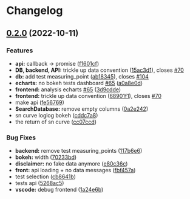 # Changelog

## [0.2.0](https://github.com/EPFL-ENAC/CCFatiguePlatform/compare/frontend-v0.1.0...frontend-v0.2.0) (2022-10-11)


### Features

* **api:** callback -&gt; promise ([f1601cf](https://github.com/EPFL-ENAC/CCFatiguePlatform/commit/f1601cf881a5d1f7ee08ae016004530509de852a))
* **DB, backend, API:** trickle up data convention ([15ac3d1](https://github.com/EPFL-ENAC/CCFatiguePlatform/commit/15ac3d1218e6e323725a48f61760b64818c81329)), closes [#70](https://github.com/EPFL-ENAC/CCFatiguePlatform/issues/70)
* **db:** add test measuring_point ([ab18345](https://github.com/EPFL-ENAC/CCFatiguePlatform/commit/ab18345681634205de042d4a0fda944c4642b4db)), closes [#104](https://github.com/EPFL-ENAC/CCFatiguePlatform/issues/104)
* **echarts:** no bokeh tests dashboard [#65](https://github.com/EPFL-ENAC/CCFatiguePlatform/issues/65) ([a0a8e0d](https://github.com/EPFL-ENAC/CCFatiguePlatform/commit/a0a8e0da6d63fe533ff78b10d6169f8bb2bd7874))
* **frontend:** analysis echarts [#65](https://github.com/EPFL-ENAC/CCFatiguePlatform/issues/65) ([3d9cdde](https://github.com/EPFL-ENAC/CCFatiguePlatform/commit/3d9cdde34cdc4e64293fbd1da83eabc984d21c65))
* **frontend:** trickle up data convention ([68901f1](https://github.com/EPFL-ENAC/CCFatiguePlatform/commit/68901f132685940746f35995e860f39f61bf8861)), closes [#70](https://github.com/EPFL-ENAC/CCFatiguePlatform/issues/70)
* make api ([fe56769](https://github.com/EPFL-ENAC/CCFatiguePlatform/commit/fe5676907c536a0eb17d581cee7528246ae71029))
* **SearchDatabase:** remove empty columns ([0a2e242](https://github.com/EPFL-ENAC/CCFatiguePlatform/commit/0a2e242af85cab256ac1a50edc9b55a7421219f7))
* sn curve loglog bokeh ([cddc7a8](https://github.com/EPFL-ENAC/CCFatiguePlatform/commit/cddc7a8fa009d6deb9d90f3f487fce39904ed81a))
* the return of sn curve ([cc07ccd](https://github.com/EPFL-ENAC/CCFatiguePlatform/commit/cc07ccd4f3eb8469a5d5489295f3851fb8167602))


### Bug Fixes

* **backend:** remove test measuring_points ([117b6e6](https://github.com/EPFL-ENAC/CCFatiguePlatform/commit/117b6e622d6f92aea8f45472d9047aadb4c59db6))
* **bokeh:** width ([70233bd](https://github.com/EPFL-ENAC/CCFatiguePlatform/commit/70233bdcd8c92be96fae206e427b4eb0a25f7440))
* **disclaimer:** no fake data anymore ([e80c36c](https://github.com/EPFL-ENAC/CCFatiguePlatform/commit/e80c36c689275a085bae09e22a21186101dffd01))
* **front:** api loading + no data messages ([fbf457a](https://github.com/EPFL-ENAC/CCFatiguePlatform/commit/fbf457adc18354b0ed35660a6e1b73214ae8b6ff))
* test selection ([cb8641b](https://github.com/EPFL-ENAC/CCFatiguePlatform/commit/cb8641b10370b05b5daa2fae23302f70150b6870))
* tests api ([5268ac5](https://github.com/EPFL-ENAC/CCFatiguePlatform/commit/5268ac56ccc9e37bc0905705d9a6804d9a4d74e3))
* **vscode:** debug frontend ([1a24e6b](https://github.com/EPFL-ENAC/CCFatiguePlatform/commit/1a24e6b827e239c30b54940c012748394e9a669c))
